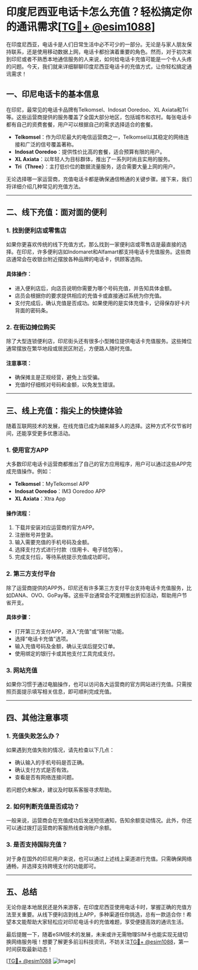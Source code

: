 # 印度尼西亚电话卡怎么充值？轻松搞定你的通讯需求[[TG💪+ @esim1088](https://t.me/s/esim1088)]

在印度尼西亚，电话卡是人们日常生活中必不可少的一部分。无论是与家人朋友保持联系，还是使用移动数据上网，电话卡都扮演着重要的角色。然而，对于初次来到印尼或者不熟悉本地通信服务的人来说，如何给电话卡充值可能是一个令人头疼的问题。今天，我们就来详细聊聊印度尼西亚电话卡的充值方式，让你轻松搞定通讯需求！

## 一、印尼电话卡的基本信息

在印尼，最常见的电话卡品牌有Telkomsel、Indosat Ooredoo、XL Axiata和Tri等。这些运营商提供的服务覆盖了全国大部分地区，包括城市和农村。每张电话卡都有自己的资费套餐，用户可以根据自己的需求选择适合的套餐。

- **Telkomsel**：作为印尼最大的电信运营商之一，Telkomsel以其稳定的网络连接和广泛的信号覆盖著称。
- **Indosat Ooredoo**：提供性价比高的套餐，适合预算有限的用户。
- **XL Axiata**：以年轻人为目标群体，推出了一系列时尚且实用的服务。
- **Tri（Three）**：主打低价位的数据流量服务，适合需要大量上网的用户。

无论选择哪一家运营商，充值电话卡都是确保通信畅通的关键步骤。接下来，我们将详细介绍几种常见的充值方法。

---

## 二、线下充值：面对面的便利

### 1. 找到便利店或零售店

如果你更喜欢传统的线下充值方式，那么找到一家便利店或零售店是最直接的选择。在印尼，许多便利店如Indomaret和Alfamart都支持电话卡充值服务。这些商店通常会在收银台附近摆放各种品牌的电话卡，供顾客选购。

#### 具体操作：
- 进入便利店后，向店员说明你需要为哪个号码充值，并告知具体金额。
- 店员会根据你的要求提供相应的充值卡或直接通过系统为你充值。
- 支付完成后，确认充值是否成功。如果使用的是实体充值卡，记得保存好卡片背面的密码条。

### 2. 在街边摊位购买

除了大型连锁便利店，印尼街头还有很多小型摊位提供电话卡充值服务。这些摊位通常摆放在繁华地段或居民区附近，方便路人随时充值。

#### 注意事项：
- 确保摊主是正规经营，避免上当受骗。
- 充值时仔细核对号码和金额，以免发生错误。

---

## 三、线上充值：指尖上的快捷体验

随着互联网技术的发展，在线充值已成为越来越多人的选择。这种方式不仅节省时间，还能享受更多优惠活动。

### 1. 使用官方APP

大多数印尼电话卡运营商都推出了自己的官方应用程序，用户可以通过这些APP完成充值操作。例如：

- **Telkomsel**：MyTelkomsel APP
- **Indosat Ooredoo**：IM3 Ooredoo APP
- **XL Axiata**：Xtra App

#### 操作流程：
1. 下载并安装对应运营商的官方APP。
2. 注册账号并登录。
3. 输入需要充值的手机号码及金额。
4. 选择支付方式进行付款（信用卡、电子钱包等）。
5. 完成支付后，等待系统提示充值成功即可。

### 2. 第三方支付平台

除了运营商提供的APP外，印尼还有许多第三方支付平台支持电话卡充值服务，比如DANA、OVO、GoPay等。这些平台通常会不定期推出折扣活动，帮助用户节省开支。

#### 具体步骤：
- 打开第三方支付APP，进入“充值”或“转账”功能。
- 选择“电话卡充值”选项。
- 输入充值号码及金额，确认无误后提交订单。
- 使用绑定的银行卡或其他支付工具完成支付。

### 3. 网站充值

如果你习惯于通过电脑操作，也可以访问各大运营商的官方网站进行充值。只需按照页面提示填写相关信息，即可顺利完成充值。

---

## 四、其他注意事项

### 1. 充值失败怎么办？

如果遇到充值失败的情况，请先检查以下几点：
- 确认输入的手机号码是否正确。
- 确认支付方式是否有效。
- 查看是否有网络连接问题。

若问题仍未解决，建议及时联系客服寻求帮助。

### 2. 如何判断充值是否成功？

一般来说，运营商会在充值成功后发送短信通知，告知余额变动情况。此外，你还可以通过拨打运营商的客服热线查询账户余额。

### 3. 是否支持国际充值？

对于身在国外的印尼用户来说，也可以通过上述线上渠道进行充值。只需确保网络通畅，并选择支持跨境支付的功能即可。

---

## 五、总结

无论你是本地居民还是外来游客，在印度尼西亚使用电话卡时，掌握正确的充值方法至关重要。从线下便利店到线上APP，多种渠道任你挑选，总有一款适合你！希望本文能帮助大家轻松应对印尼电话卡的充值难题，享受便捷高效的通讯生活。

最后提醒一下，随着eSIM技术的发展，未来或许无需物理SIM卡也能实现无缝切换网络服务哦！想要了解更多前沿科技资讯，不妨关注[TG💪+ @esim1088](https://t.me/s/esim1088)，第一时间获取最新动态！

[[TG💪+ @esim1088](https://t.me/s/esim1088) ![Image](https://i.postimg.cc/4NQfJmqS/Snipaste-2025-05-13-00-14-12.png)]